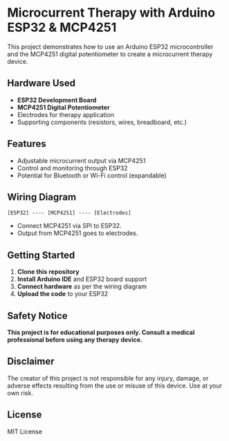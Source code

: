 # Microcurrent Therapy with Arduino ESP32 & MCP4251

This project demonstrates how to use an Arduino ESP32 microcontroller and the MCP4251 digital potentiometer to create a microcurrent therapy device.

## Hardware Used

- **ESP32 Development Board**
- **MCP4251 Digital Potentiometer**
- Electrodes for therapy application
- Supporting components (resistors, wires, breadboard, etc.)

## Features

- Adjustable microcurrent output via MCP4251
- Control and monitoring through ESP32
- Potential for Bluetooth or Wi-Fi control (expandable)

## Wiring Diagram

```
[ESP32] ---- [MCP4251] ---- [Electrodes]
```

- Connect MCP4251 via SPI to ESP32.
- Output from MCP4251 goes to electrodes.

## Getting Started

1. **Clone this repository**
2. **Install Arduino IDE** and ESP32 board support
3. **Connect hardware** as per the wiring diagram
4. **Upload the code** to your ESP32

## Safety Notice

**This project is for educational purposes only. Consult a medical professional before using any therapy device.**

## Disclaimer

The creator of this project is not responsible for any injury, damage, or adverse effects resulting from the use or misuse of this device. Use at your own risk.

## License

MIT License
